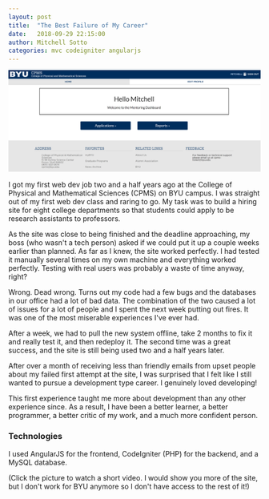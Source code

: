 ```yaml
---
layout: post
title:  "The Best Failure of My Career"
date:   2018-09-29 22:15:00
author: Mitchell Sotto
categories: mvc codeigniter angularjs
---
```

[![CPMS Application](/assets/cpms-home.PNG)](https://www.youtube.com/watch?v=NRuu4-IWsr0 "CPMS Application")

I got my first web dev job two and a half years ago at the College of Physical and Mathematical Sciences (CPMS) on BYU campus. I was straight out of my first web dev class and raring to go. My task was to build a hiring site for eight college departments so that students could apply to be research assistants to professors.

As the site was close to being finished and the deadline approaching, my boss (who wasn't a tech person) asked if we could put it up a couple weeks earlier than planned. As far as I knew, the site worked perfectly. I had tested it manually several times on my own machine and everything worked perfectly. Testing with real users was probably a waste of time anyway, right? 

Wrong. Dead wrong. Turns out my code had a few bugs and the databases in our office had a lot of bad data. The combination of the two caused a lot of issues for a lot of people and I spent the next week putting out fires. It was one of the most miserable experiences I've ever had. 

After a week, we had to pull the new system offline, take 2 months to fix it and really test it, and then redeploy it. The second time was a great success, and the site is still being used two and a half years later.

After over a month of receiving less than friendly emails from upset people about my failed first attempt at the site, I was surprised that I felt like I still wanted to pursue a development type career. I genuinely loved developing!

This first experience taught me more about development than any other experience since. As a result, I have been a better learner, a better programmer, a better critic of my work, and a much more confident person.

### Technologies
I used AngularJS for the frontend, CodeIgniter (PHP) for the backend, and a MySQL database.

(Click the picture to watch a short video. I would show you more of the site, but I don't work for BYU anymore so I don't have access to the rest of it!)